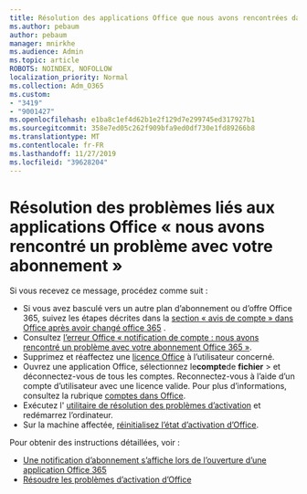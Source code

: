 ```yaml
---
title: Résolution des applications Office que nous avons rencontrées dans un problème avec votre message d’abonnement
ms.author: pebaum
author: pebaum
manager: mnirkhe
ms.audience: Admin
ms.topic: article
ROBOTS: NOINDEX, NOFOLLOW
localization_priority: Normal
ms.collection: Adm_O365
ms.custom:
- "3419"
- "9001427"
ms.openlocfilehash: e1ba8c1ef4d62b1e2f129d7e299745ed317927b1
ms.sourcegitcommit: 358e7ed05c262f909bfa9ed0df730e1fd89266b8
ms.translationtype: MT
ms.contentlocale: fr-FR
ms.lasthandoff: 11/27/2019
ms.locfileid: "39628204"
---
```

# <a name="fixing-the-office-apps-weve-run-into-a-problem-with-your-subscription-message"></a>Résolution des problèmes liés aux applications Office « nous avons rencontré un problème avec votre abonnement »

Si vous recevez ce message, procédez comme suit :

- Si vous avez basculé vers un autre plan d’abonnement ou d’offre Office 365, suivez les étapes décrites dans la [section « avis de compte » dans Office après avoir changé office 365](https://support.office.com/article/account-notice-appears-in-office-after-switching-office-365-plans-857dc33a-1efc-4ce7-ac3f-ef616314e27d) .
- Consultez [l’erreur Office « notification de compte : nous avons rencontré un problème avec votre abonnement Office 365 »](https://support.office.com/article/office-error-account-notice-we-ve-run-into-a-problem-with-your-office-365-subscription-17f71ecb-f53c-4f3d-ae18-7230ca1594c1). 
- Supprimez et réaffectez une [licence Office](https://docs.microsoft.com/office365/admin/subscriptions-and-billing/assign-licenses-to-users?view=o365-worldwide#assign-licenses-to-one-user) à l’utilisateur concerné. 
- Ouvrez une application Office, sélectionnez le**compte**de **fichier** > et déconnectez-vous de tous les comptes. Reconnectez-vous à l’aide d’un compte d’utilisateur avec une licence valide. Pour plus d’informations, consultez la rubrique [comptes dans Office](https://support.office.com/article/628ea040-f265-49de-b986-be09c3ebf8a9).
- Exécutez l' [utilitaire de résolution des problèmes d’activation](https://aka.ms/SARA-OfficeActivation-Alchemy) et redémarrez l’ordinateur.
- Sur la machine affectée, [réinitialisez l’état d’activation d’Office](https://docs.microsoft.com/office365/troubleshoot/activation/reset-office-365-proplus-activation-state).

Pour obtenir des instructions détaillées, voir : 
- [Une notification d’abonnement s’affiche lors de l’ouverture d’une application Office 365](https://support.office.com/article/4cabe32c-f594-4c0e-9191-3d3ade10cceb)
- [Résoudre les problèmes d’activation d’Office](https://support.office.com/article/0d23d3c0-c19c-4b2f-9845-5344fedc4380)